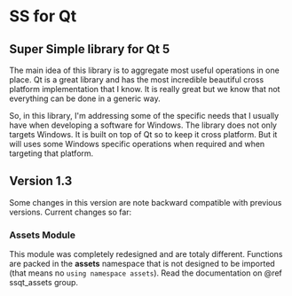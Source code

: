 SS for Qt
=========

## Super Simple library for Qt 5

The main idea of this library is to aggregate most useful operations in one
place. Qt is a great library and has the most incredible beautiful cross
platform implementation that I know. It is really great but we know that not
everything can be done in a generic way.

So, in this library, I'm addressing some of the specific needs that I usually
have when developing a software for Windows. The library does not only targets
Windows. It is built on top of Qt so to keep it cross platform. But it will
uses some Windows specific operations when required and when targeting that
platform.

## Version 1.3

Some changes in this version are note backward compatible with previous
versions. Current changes so far:

### Assets Module

This module was completely redesigned and are totaly different. Functions are
packed in the **assets** namespace that is not designed to be imported (that
means no `using namespace assets`). Read the documentation on @ref ssqt_assets
group.

